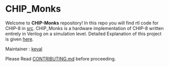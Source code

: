 # CHIP_Monks

Welcome to **CHIP-Monks** repository! In this repo you will find rtl code for CHIP-8 in [src](./src).
CHIP_Monks is a hardware implementation of CHIP-8 written entirely in Verilog on a simulation level.
Detailed Explanation of this project is given [here](https://homebrew.hsp-ec.xyz/posts/tilde-4.0-chip-monks:-hardware-implementation-of-chip-8/).

Maintainer : [keval](https://github.com/kevalpattani)

Please Read [CONTRIBUTING.md](./CONTRIBUTING.md) before proceeding.
